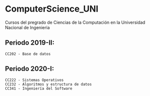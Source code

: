 # ComputerScience_UNI
Cursos del pregrado de Ciencias de la Computación en la Universidad Nacional de Ingenieria

## Periodo 2019-II:
```
CC202 - Base de datos
```
## Periodo 2020-I:
```
CC222 - Sistemas Operativos
CC232 - Algoritmos y estructura de datos
CC341 - Ingeniería del Software
```
